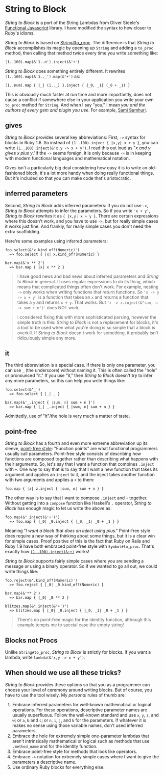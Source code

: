 String to Block
===

*String to Block* is a port of the String Lambdas from Oliver Steele's [Functional Javascript](http://osteele.com/sources/javascript/functional/ "Functional Javascript") library. I have modified the syntax to hew closer to Ruby's idioms.

*String to Block* is based on [String#to\_proc](http://github.com/raganwald/homoiconic/tree/master/2008-11-28/you_cant_be_serious.md "You can't be serious!?"). The difference is that *String to Block* accomplishes its magic by opening up `String` and adding a `to_proc` method, then calling that method twice every time you write something like:

    (1..100).map(&'1..n').inject(&'+')

*String to Block* does something entirely different. It rewrites `(1..100).map(&'1.._').map(&'+')` as:

    (1..num).map { |_| (1.._) }.inject { |_0, _1| (_0 + _1) }

This is obviously much faster at run time and more importantly, does not cause a conflict if somewhere else in your application you write your own `to_proc` method for `String`. And when I say "you," I mean *you and the authors of every gem and plugin you use*. For example, [Sami Samhuri](http://sami.samhuri.net/2007/5/11/enumerable-pluck-and-string-to_proc-for-ruby/ "Enumerable#pluck and String#to_proc for Ruby").

gives
---

*String to Block* provides several key abbreviations: First,	`->` syntax for blocks in Ruby 1.8. So instead of `(1..100).inject { |x,y| x + y }`, you can write `(1..100).inject(&'x,y -> x + y')`. I read this out loud as "*x and y gives x plus y*."If the `->` seems foreign, it is only because `->` is in keeping with modern functional languages and mathematical notation.

Gives isn't a particularly big deal considering how easy it is to write an old-fashioned block, it's a lot more handy when doing really functional things. But it's included so that you can make code that's aristocratic.

inferred parameters
---

Second, *String to Block* adds inferred parameters: If you do not use `->`, *String to Block* attempts to infer the parameters. So if you write `'x + y'`, *String to Block* rewrites it as `{ |x,y| x + y }`. There are certain expressions where this doesn't work, and you have to use `->`, but for really simple cases it works just fine. And frankly, for really simple cases you don't need the extra scaffolding.

Here're some examples using inferred parameters:

    foo.select(&'x.kind_of?(Numeric)')
      => foo.select { |x| x.kind_of?(Numeric) }
	  
    bar.map(&'x ** 2')
      => bar.map { |x| x ** 2 }

> I have good news and bad news about inferred parameters and *String to Block* in general. It uses regular expressions to do its thing, which means that complicated things often don't work. For example, nesting `->` only works when writing functions that return functions. So `'x -> y -> x + y'` is a function that takes an `x` and returns a function that takes a `y` and returns `x + y`. That works. But `'z -> z.inject(&"sum, n -> sum + n")'` does NOT work.

> I considered fixing this with more sophisticated parsing, however the simple truth is this: *String to Block* is not a replacement for blocks, it's a tool to be used when what you're doing is so simple that a block is overkill. If *String to Block* doesn't work for something, it probably isn't ridiculously simple any more.

it
---

The third abbreviation is a special case. If there is only one parameter, you can use `_` (the underscore) without naming it. This is often called the "hole" or pronounced "it." If you use "it," then *String to Block* doesn't try to infer any more parameters, so this can help you write things like:

    foo.select(&'_')
      => foo.select { |_| _ }
	  
    bar.map(&'_.inject { |sum, n| sum + n }')
      => bar.map { |_| _.inject { |sum, n| sum + n } }

Admittedly, use of "it"/the hole is very much a matter of taste.

point-free
---

*String to Block* has a fourth and even more extreme abbreviation up its sleeve, [point-free style](http://blog.plover.com/prog/haskell/ "The Universe of Discourse : Note on point-free programming style"): "Function points" are what functional programmers usually call parameters. Point-free style consists of describing how functions are composed together rather than describing what happens with their arguments. So, let's say that I want a function that combines `.inject` with `+`. One way to say that is to say that I want a new function that takes its argument and applies an `inject` to it, and the inject takes another function with two arguments and applies a `+` to them:

    foo.map { |z| z.inject { |sum, n| sum + n } }
	
The other way is to say that I want to compose `.inject` and `+` together. Without getting into a `compose` function like Haskell's `.` operator, *String to Block* has enough magic to let us write the above as:

    foo.map(&".inject(&'+')")
      => foo.map { |_0| _0.inject { |_0, _1| _0 + _1 } }
	
Meaning "*I want a block that does an inject using plus*." Point-free style does require a new way of thinking about some things, but it is a clear win for simple cases. Proof positive of this is the fact that Ruby on Rails and Ruby 1.9 have both embraced point-free style with `Symbol#to_proc`. That's exactly how [`(1..100).inject(&:+)`](http://weblog.raganwald.com/2008/02/1100inject.html "(1..100).inject(&:+)") works!

*String to Block* supports fairly simple cases where you are sending a message or using a binary operator. So if we wanted to go all out, we could write things like:

    foo.reject(&'.kind_of?(Numeric)')
      => foo.reject { |_0| _0.kind_of?(Numeric) }
      
    bar.map(&'** 2')
      => bar.map { |_0| _0 ** 2 }
      
    blitzes.map(&".inject(&'+')")
      => blitzes.map { |_0| _0.inject { |_0, _1| _0 + _1 } }

> There's no point-free magic for the identity function, although this example tempts me to special case the empty string!

Blocks not Procs
---

Unlike `String#to_proc`, *String to Block* is strictly for blocks. If you want a lambda, write `lambda(&'x,y -> x + y')`.

When should we use all these tricks?
---

*String to Block* provides these options so that you as a programmer can choose your level of ceremony around writing blocks. But of course, you have to use the tool wisely. My *personal* rules of thumb are:

1.	Embrace inferred parameters for well-known mathematical or logical operations. For these operations, descriptive parameter names are usually superfluous. Follow the well-known standard and use `x`, `y`, `z`, and `w`;  or `a`, `b` and `c`; or `n`, `i`, `j`, and `k` for the parameters. If whatever it is makes no sense using those variable names, don't used inferred parameters.
1.	Embrace the hole for extremely simple one-parameter lambdas that aren't intrinsically mathematical or logical such as methods that use `.method_name` and for the identity function.
1.	Embrace point-free style for methods that look like operators.
1.	Embrace `->` notation for extremely simple cases where I want to give the parameters a descriptive name.
1.	Use ordinary Ruby blocks for everything else.